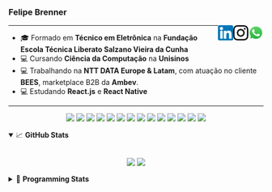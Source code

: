 <h3>Felipe Brenner</h3>

<a href="https://api.whatsapp.com/send?phone=5551995585968" target="_blank" rel="nofollow"><img align="right" width="30rem" src="./assets/whatsapp.png" alt="Whatsapp: +55 51995585968"/></a>
<a href="https://www.instagram.com/felipeobrenner/" target="_blank" rel="nofollow"><img align="right" width="30rem" src="./assets/instagram.png" alt="Instagram: @felipeobrenner"/></a>
<a href="https://www.linkedin.com/in/felipe-de-oliveira-brenner/" target="_blank" rel="nofollow"><img align="right" width="30rem" src="./assets/linkedin.png" alt="LinkedIn: @felipe-de-oliveira-brenner"/></a>

---

- 🎓 Formado em **Técnico em Eletrônica** na **Fundação Escola Técnica Liberato Salzano Vieira da Cunha**
- 💻 Cursando **Ciência da Computação** na **Unisinos**
- 💻 Trabalhando na **NTT DATA Europe & Latam**, com atuação no cliente **BEES**, marketplace B2B da **Ambev**.
- 💻 Estudando **React.js** e **React Native**

---

<p align='center'>
  <img width="35rem" src="https://cdn.jsdelivr.net/gh/devicons/devicon/icons/react/react-original.svg" />
  <img width="35rem" src="https://cdn.jsdelivr.net/gh/devicons/devicon/icons/javascript/javascript-plain.svg" />
  <img width="35rem" src="https://cdn.jsdelivr.net/gh/devicons/devicon/icons/typescript/typescript-plain.svg" />
  <img width="35rem" src="https://cdn.jsdelivr.net/gh/devicons/devicon/icons/materialui/materialui-plain.svg" />
  <img width="35rem" src="https://cdn.jsdelivr.net/gh/devicons/devicon/icons/redux/redux-original.svg" />
  <img width="35rem" src="https://cdn.jsdelivr.net/gh/devicons/devicon/icons/css3/css3-plain.svg" />
  <img width="35rem" src="https://cdn.jsdelivr.net/gh/devicons/devicon/icons/html5/html5-plain.svg" />
  <img width="35rem" src="https://cdn.jsdelivr.net/gh/devicons/devicon/icons/vscode/vscode-original.svg" />
  <img width="35rem" src="https://cdn.jsdelivr.net/gh/devicons/devicon/icons/git/git-original.svg" />
  <img width="35rem" src="https://cdn.jsdelivr.net/gh/devicons/devicon/icons/yarn/yarn-original.svg" />
  <img width="35rem" src="https://cdn.jsdelivr.net/gh/devicons/devicon/icons/npm/npm-original-wordmark.svg" />
  <img width="35rem" src="https://cdn.jsdelivr.net/gh/devicons/devicon/icons/microsoftsqlserver/microsoftsqlserver-plain.svg" />
  <img width="35rem" src="https://cdn.jsdelivr.net/gh/devicons/devicon/icons/oracle/oracle-original.svg" />
  <img width="35rem" src="https://cdn.jsdelivr.net/gh/devicons/devicon/icons/ubuntu/ubuntu-plain.svg" />
</p>

<details open>
  <summary>📈 <b>GitHub Stats</b></summary>
  <br>
  <p align="center">
  <img src="https://github-readme-stats.vercel.app/api?username=felipebrenner&show_icons=true&theme=dark"/>
  <img src="https://github-readme-stats.vercel.app/api/top-langs/?username=felipebrenner&layout=compact&theme=dark">
  </p>

</details>

<details>
  <summary>🤖 <b>Programming Stats</b></summary>
  <br/>

  <!--START_SECTION:waka-->
![Code Time](http://img.shields.io/badge/Code%20Time-0%20secs-blue)

**🐱 My GitHub Data** 

> 🏆 183 Contributions in the Year 2022
 > 
> 📦 196.2 kB Used in GitHub's Storage 
 > 
> 🚫 Not Opted to Hire
 > 
> 📜 23 Public Repositories 
 > 
> 🔑 2 Private Repositories  
 > 
**I'm a Night 🦉** 

```text
🌞 Morning    63 commits     ███░░░░░░░░░░░░░░░░░░░░░░   14.86% 
🌆 Daytime    131 commits    ███████░░░░░░░░░░░░░░░░░░   30.9% 
🌃 Evening    224 commits    █████████████░░░░░░░░░░░░   52.83% 
🌙 Night      6 commits      ░░░░░░░░░░░░░░░░░░░░░░░░░   1.42%

```
📅 **I'm Most Productive on Tuesday** 

```text
Monday       69 commits     ████░░░░░░░░░░░░░░░░░░░░░   16.27% 
Tuesday      83 commits     █████░░░░░░░░░░░░░░░░░░░░   19.58% 
Wednesday    72 commits     ████░░░░░░░░░░░░░░░░░░░░░   16.98% 
Thursday     52 commits     ███░░░░░░░░░░░░░░░░░░░░░░   12.26% 
Friday       47 commits     ██░░░░░░░░░░░░░░░░░░░░░░░   11.08% 
Saturday     20 commits     █░░░░░░░░░░░░░░░░░░░░░░░░   4.72% 
Sunday       81 commits     ████░░░░░░░░░░░░░░░░░░░░░   19.1%

```


📊 **This Week I Spent My Time On** 

```text
💬 Programming Languages: 
TypeScript               7 hrs 30 mins       █████████░░░░░░░░░░░░░░░░   37.69% 
Python                   3 hrs 37 mins       ████░░░░░░░░░░░░░░░░░░░░░   18.17% 
C++                      3 hrs 11 mins       ████░░░░░░░░░░░░░░░░░░░░░   16.0% 
JavaScript               2 hrs 45 mins       ███░░░░░░░░░░░░░░░░░░░░░░   13.88% 
Markdown                 1 hr 7 mins         █░░░░░░░░░░░░░░░░░░░░░░░░   5.61%

🔥 Editors: 
VS Code                  19 hrs 55 mins      █████████████████████████   100.0%

🐱‍💻 Projects: 
www_CGFrontEnd           11 hrs 1 min        █████████████░░░░░░░░░░░░   55.31% 
2022-1-Processamento-Graf7 hrs 21 mins       █████████░░░░░░░░░░░░░░░░   36.91% 
exercicios-swift         41 mins             ░░░░░░░░░░░░░░░░░░░░░░░░░   3.45% 
www_CGFrontTemplate      23 mins             ░░░░░░░░░░░░░░░░░░░░░░░░░   1.95% 
material-kit-pro-react-ma20 mins             ░░░░░░░░░░░░░░░░░░░░░░░░░   1.71%

💻 Operating System: 
Linux                    19 hrs 55 mins      █████████████████████████   100.0%

```

**I Mostly Code in TypeScript** 

```text
TypeScript               9 repos             ████████░░░░░░░░░░░░░░░░░   34.62% 
JavaScript               4 repos             ███░░░░░░░░░░░░░░░░░░░░░░   15.38% 
Java                     3 repos             ███░░░░░░░░░░░░░░░░░░░░░░   11.54% 
CSS                      2 repos             ██░░░░░░░░░░░░░░░░░░░░░░░   7.69% 
Assembly                 1 repo              █░░░░░░░░░░░░░░░░░░░░░░░░   3.85%

```



 Last Updated on 06/06/2022 03:23:29 UTC
<!--END_SECTION:waka-->
</details>
